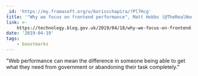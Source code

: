 ```yaml
---
_id: 'https://my.framasoft.org/u/borisschapira/?Pl7Hcg'
title: '"Why we focus on frontend performance", Matt Hobbs (@TheRealNooshu)'
link: >-
    https://technology.blog.gov.uk/2019/04/18/why-we-focus-on-frontend-performance/
date: '2019-04-19'
tags:
    - boostmarks
---
```


<div class="markdown"><p>&quot;Web performance can mean the difference in someone being able to get what they need from government or abandoning their task completely.&quot;
</p></div>
